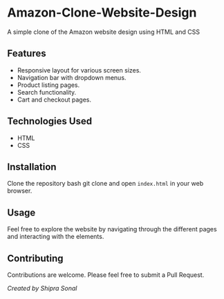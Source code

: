 # Amazon-Clone-Website-Design
A simple clone of the Amazon website design using HTML and CSS
## Features

- Responsive layout for various screen sizes.
- Navigation bar with dropdown menus.
- Product listing pages.
- Search functionality.
- Cart and checkout pages.

## Technologies Used

- HTML
- CSS

## Installation

Clone the repository  bash git clone and open `index.html` in your web browser.

## Usage

Feel free to explore the website by navigating through the different pages and interacting with the elements.
## Contributing

Contributions are welcome. Please feel free to submit a Pull Request.

*Created by Shipra Sonal*
